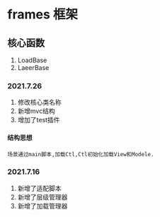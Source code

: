 # frames 框架

## 核心函数 
1. LoadBase
2. LaeerBase

### 2021.7.26
1. 修改核心类名称
2. 新增mvc结构
3. 增加了test插件

#### 结构思想
    场景通过main脚本,加载Ctl,Ctl初始化加载View和Modele.

### 2021.7.16

1. 新增了适配脚本
2. 新增了层级管理器
3. 新增了加载管理器
